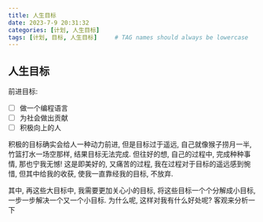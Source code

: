 ```yaml
---
title: 人生目标
date: 2023-7-9 20:31:32
categories: [计划, 人生目标]
tags: [计划, 目标, 人生目标]     # TAG names should always be lowercase
---
```


## 人生目标

前进目标:
- [ ] 做一个编程语言
- [ ] 为社会做出贡献
- [ ] 积极向上的人

积极的目标确实会给人一种动力前进, 但是目标过于遥远, 自己就像猴子捞月一半, 竹篮打水一场空那样, 结果目标无法完成. 但往好的想, 自己的过程中, 完成种种事情, 那也宁我无憾! 这是即美好的, 又痛苦的过程, 我在过程对于目标的遥远感到惋惜, 但其中给我的收获, 使我一直靠经我的目标, 不放弃.

其中, 再这些大目标中, 我需要更加关心小的目标, 将这些目标一个个分解成小目标, 一步一步解决一个又一个小目标. 为什么呢, 这样对我有什么好处呢? 客观来分析一下
